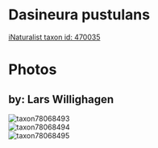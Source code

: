 
Dasineura pustulans
===================
  
[iNaturalist taxon id: 470035](https://www.inaturalist.org/taxa/470035)
# Photos

## by: Lars Willighagen
  
![taxon78068493](https://inaturalist-open-data.s3.amazonaws.com/photos/83865924/medium.jpeg)  
![taxon78068494](https://inaturalist-open-data.s3.amazonaws.com/photos/83865938/medium.jpg)  
![taxon78068495](https://inaturalist-open-data.s3.amazonaws.com/photos/83865999/medium.jpg)